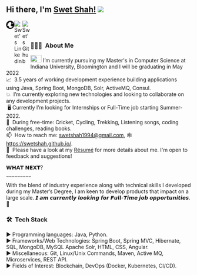 ## Hi there, I'm [Swet Shah!](https://linkedin.com/in/swetshah) <img src="https://raw.githubusercontent.com/iampavangandhi/iampavangandhi/master/gifs/Hi.gif" width="30px"></h2>

<a href="https://swetshah.github.io">
  <img align="left" alt="Swet's Portfolio" width="22px" src="https://raw.githubusercontent.com/iconic/open-iconic/master/svg/globe.svg" />
</a>
<a href="https://www.linkedin.com/in/swetshah/">
  <img align="left" alt="Swet's Linkedin" width="22px" src="https://cdn.jsdelivr.net/npm/simple-icons@v3/icons/linkedin.svg" />
</a>
<a href="https://github.com/SwetShah">
  <img align="left" alt="Swet's Github" width="22px" src="https://cdn.jsdelivr.net/npm/simple-icons@v3/icons/github.svg" />
</a>
<br />
<br/>

### 👨🏻‍💻 &nbsp;About Me

<img src="https://upload.wikimedia.org/wikipedia/commons/4/47/Indiana_Hoosiers_logo.svg" height=20 width=30> I’m currently pursuing my Master's in Computer Science at Indiana University, Bloomington and I will be graduating in May 2022\
📈 &nbsp;3.5 years of working development experience building applications using Java, Spring Boot, MongoDB, Solr, ActiveMQ, Consul. \
💥 &nbsp;I’m currently exploring new technologies and looking to collaborate on any development projects. \
&nbsp;:desktop_computer: Currently I’m looking for Internships or Full-Time job starting Summer-2022. \
🥊 &nbsp;During free-time: Cricket, Cycling, Trekking, Listening songs, coding challenges, reading books. \
📫 &nbsp;How to reach me: swetshah1994@gmail.com, 🕸️ https://swetshah.github.io/. \
📄 &nbsp;Please have a look at my [Résumé](https://github.com/SwetShah/swetshah.github.io/blob/main/SwetShah.pdf) for more details about me. I'm open to feedback and suggestions!

𝗪𝗛𝗔𝗧 𝗡𝗘𝗫𝗧?

‾‾‾‾‾‾‾‾‾
<br />
With the blend of industry experience along with technical skills I developed during my Master’s Degree, I am keen to develop products that impact on a large scale. 𝙄 𝙖𝙢 𝙘𝙪𝙧𝙧𝙚𝙣𝙩𝙡𝙮 𝙡𝙤𝙤𝙠𝙞𝙣𝙜 𝙛𝙤𝙧 𝙁𝙪𝙡𝙡-𝙏𝙞𝙢𝙚 𝙟𝙤𝙗 𝙤𝙥𝙥𝙤𝙧𝙩𝙪𝙣𝙞𝙩𝙞𝙚𝙨. 🎯

### 🛠 &nbsp;Tech Stack

►	Programming languages: Java, Python. \
►	Frameworks/Web Technologies: Spring Boot, Spring MVC, Hibernate, SQL, MongoDB, MySQL Apache Solr, HTML, CSS, Angular. \
►	Miscellaneous: Git, Linux/Unix Commands, Maven, Active MQ, Microservices, REST API. \
►	Fields of Interest: Blockchain, DevOps (Docker, Kubernetes, CI/CD).
